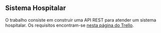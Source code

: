 ## Sistema Hospitalar

O trabalho consiste em construir uma API REST para atender um sistema hospitalar. Os requisitos encontram-se [nesta página do Trello](https://trello.com/b/z6GdAVZd/trabalho-pweb-2023-1).